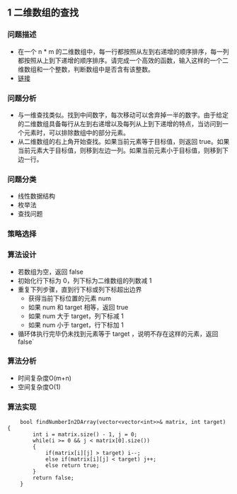 
## 1 二维数组的查找

### 问题描述

* 在一个 n * m 的二维数组中，每一行都按照从左到右递增的顺序排序，每一列都按照从上到下递增的顺序排序。请完成一个高效的函数，输入这样的一个二维数组和一个整数，判断数组中是否含有该整数。
* [链接](https://leetcode-cn.com/problems/er-wei-shu-zu-zhong-de-cha-zhao-lcof)

### 问题分析

* 与一维查找类似。找到中间数字，每次移动可以舍弃掉一半的数字。由于给定的二维数组具备每行从左到右递增以及每列从上到下递增的特点，当访问到一个元素时，可以排除数组中的部分元素。
* 从二维数组的右上角开始查找。如果当前元素等于目标值，则返回 true。如果当前元素大于目标值，则移到左边一列。如果当前元素小于目标值，则移到下边一行。


### 问题分类
* 线性数据结构
* 枚举法
* 查找问题


### 策略选择

### 算法设计

* 若数组为空，返回 false
* 初始化行下标为 0，列下标为二维数组的列数减 1
* 重复下列步骤，直到行下标或列下标超出边界
  * 获得当前下标位置的元素 num
  * 如果 num 和 target 相等，返回 true
  * 如果 num 大于 target，列下标减 1
  * 如果 num 小于 target，行下标加 1
* 循环体执行完毕仍未找到元素等于 target ，说明不存在这样的元素，返回 false`

### 算法分析

* 时间复杂度O(m+n)
* 空间复杂度O(1)

### 算法实现

```
    bool findNumberIn2DArray(vector<vector<int>>& matrix, int target) {
        int i = matrix.size() - 1, j = 0;
        while(i >= 0 && j < matrix[0].size())
        {
            if(matrix[i][j] > target) i--;
            else if(matrix[i][j] < target) j++;
            else return true;
        }
        return false;
    }
```

